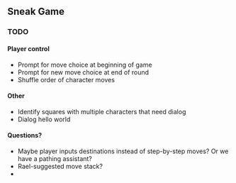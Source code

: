 ## Sneak Game

### TODO

#### Player control

* Prompt for move choice at beginning of game
* Prompt for new move choice at end of round
* Shuffle order of character moves

#### Other

* Identify squares with multiple characters that need dialog
* Dialog hello world

#### Questions?

* Maybe player inputs destinations instead of step-by-step moves? Or we have a pathing assistant?
* Rael-suggested move stack?
* 